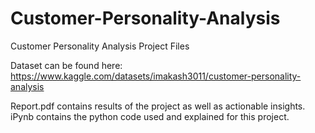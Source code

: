 # Customer-Personality-Analysis
Customer Personality Analysis Project Files

Dataset can be found here: https://www.kaggle.com/datasets/imakash3011/customer-personality-analysis

Report.pdf contains results of the project as well as actionable insights. 
iPynb contains the python code used and explained for this project. 
